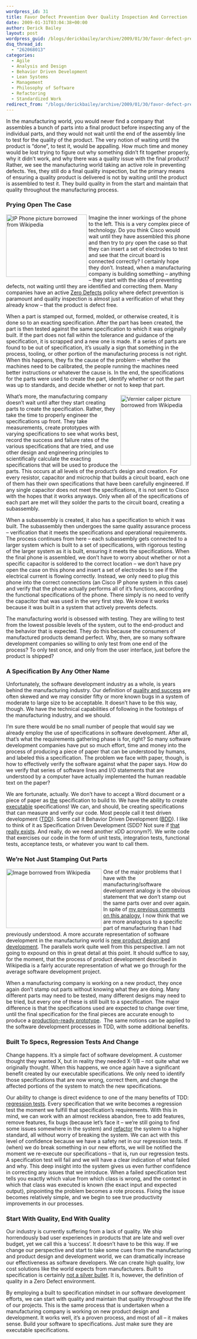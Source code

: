 ```yaml
---
wordpress_id: 31
title: Favor Defect Prevention Over Quality Inspection And Correction
date: 2009-01-31T03:04:38+00:00
author: Derick Bailey
layout: post
wordpress_guid: /blogs/derickbailey/archive/2009/01/30/favor-defect-prevention-over-quality-inspection-and-correction.aspx
dsq_thread_id:
  - "262068013"
categories:
  - Agile
  - Analysis and Design
  - Behavior Driven Development
  - Lean Systems
  - Management
  - Philosophy of Software
  - Refactoring
  - Standardized Work
redirect_from: "/blogs/derickbailey/archive/2009/01/30/favor-defect-prevention-over-quality-inspection-and-correction.aspx/"
---
```

In the manufacturing world, you would never find a company that assembles a bunch of parts into a final product before inspecting any of the individual parts, and they would not wait until the end of the assembly line to test for the quality of the product. The very notion of waiting until the product is “done”, to test it, would be appalling. How much time and money would be lost trying to figure out why something didn’t fit together properly, why it didn’t work, and why there was a quality issue with the final product? Rather, we see the manufacturing world taking an active role in preventing defects. Yes, they still do a final quality inspection, but the primary means of ensuring a quality product is delivered is not by waiting until the product is assembled to test it. They build quality in from the start and maintain that quality throughout the manufacturing process.

### Prying Open The Case

 <img style="border-right: 0px;border-top: 0px;margin: 0px 5px 5px 0px;border-left: 0px;border-bottom: 0px" height="170" alt="IP Phone picture borrowed from Wikipedia" src="https://lostechies.com/content/derickbailey/uploads/2011/03/200pxCisco7960G_51CD0D02.jpg" width="220" align="left" border="0" />

Imagine the inner workings of the phone to the left. This is a very complex piece of technology. Do you think Cisco would wait until they have assembled this phone and then try to pry open the case so that they can insert a set of electrodes to test and see that the circuit board is connected correctly? I certainly hope they don’t. Instead, when a manufacturing company is building something – anything – they start with the idea of preventing defects, not waiting until they are identified and correcting them. Many companies have an active [Zero Defects](http://en.wikipedia.org/wiki/Zero_defects) policy where defect prevention is paramount and quality inspection is almost just a verification of what they already know – that the product is defect free.

When a part is stamped out, formed, molded, or otherwise created, it is done so to an exacting specification. After the part has been created, the part is then tested against the same specification to which it was originally built. If the part does not fall within the tolerance and guidance of the specification, it is scrapped and a new one is made. If a series of parts are found to be out of specification, it’s usually a sign that something in the process, tooling, or other portion of the manufacturing process is not right. When this happens, they fix the cause of the problem – whether the machines need to be calibrated, the people running the machines need better instructions or whatever the cause is. In the end, the specifications for the parts were used to create the part, identify whether or not the part was up to standards, and decide whether or not to keep that part.

[<img style="border-right: 0px;border-top: 0px;margin: 5px 0px 5px 5px;border-left: 0px;border-bottom: 0px" height="192" alt="Vernier caliper picture borrowed from Wikipedia" src="https://lostechies.com/content/derickbailey/uploads/2011/03/180pxMessschieber_782EF04D.jpg" width="192" align="right" border="0" />](http://en.wikipedia.org/wiki/Calipers)What’s more, the manufacturing company doesn’t wait until after they start creating parts to create the specification. Rather, they take the time to properly engineer the specifications up front. They take measurements, create prototypes with varying specifications to see what works best, record the success and failure rates of the various specifications that are tried, and use other design and engineering principles to scientifically calculate the exacting specifications that will be used to produce the parts. This occurs at all levels of the product’s design and creation. For every resistor, capacitor and microchip that builds a circuit board, each one of them has their own specifications that have been carefully engineered. If any single capacitor does not meet the specifications, it is not sent to Cisco with the hopes that it works anyways. Only when all of the specifications of each part are met will they solder the parts to the circuit board, creating a subassembly.

When a subassembly is created, it also has a specification to which it was built. The subassembly then undergoes the same quality assurance process – verification that it meets the specifications and operational requirements. The process continues from here – each subassembly gets connected to a larger system which is built to a set of specifications, with rigorous testing of the larger system as it is built, ensuring it meets the specifications. When the final phone is assembled, we don’t have to worry about whether or not a specific capacitor is soldered to the correct location – we don’t have pry open the case on this phone and insert a set of electrodes to see if the electrical current is flowing correctly. Instead, we only need to plug this phone into the correct connections (an Cisco IP phone system in this case) and verify that the phone actually performs all of it’s functions, according the functional specifications of the phone. There simply is no need to verify the capacitor that was used in the very first step. We know it works because it was built in a system that actively prevents defects.

The manufacturing world is obsessed with testing. They are willing to test from the lowest possible levels of the system, out to the end-product and the behavior that is expected. They do this because the consumers of manufactured products demand perfect. Why, then, are so many software development companies so willing to only test from one end of the process? To only test once, and only from the user interface, just before the product is shipped?

### A Specification By Any Other Name

Unfortunately, the software development industry as a whole, is years behind the manufacturing industry. Our definition of [quality and success](https://lostechies.com/blogs/derickbailey/archive/2009/01/28/on-the-success-of-a-project.aspx) are often skewed and we may consider fifty or more known bugs in a system of moderate to large size to be acceptable. It doesn’t have to be this way, though. We have the technical capabilities of following in the footsteps of the manufacturing industry, and we should.

I’m sure there would be no small number of people that would say we already employ the use of specifications in software development. After all, that’s what the requirements gathering phase is for, right? So many software development companies have put so much effort, time and money into the process of producing a piece of paper that can be understood by humans, and labeled this a specification. The problem we face with paper, though, is how to effectively verify the software against what the paper says. How do we verify that series of software lines and I/O statements that are understood by a computer have actually implemented the human readable text on the paper?

We are fortunate, actually. We don’t have to accept a Word document or a piece of paper as <u>the</u> specification to build to. We have the ability to create <u>executable</u> specifications! We can, and should, be creating specifications that can measure and verify our code. Most people call it test driven development ([TDD](http://en.wikipedia.org/wiki/Test-driven_development)). Some call it Behavior Driven Development ([BDD](http://en.wikipedia.org/wiki/Behaviour_driven_development)). I like to think of it as Specification Driven Development (SDD? Not sure if [that really exists](http://www.google.com/search?q=specification+driven+development). And really, do we need another xDD acronym?). We write code that exercises our code in the form of unit tests, integration tests, functional tests, acceptance tests, or whatever you want to call them. 

### We’re Not Just Stamping Out Parts

[<img style="border-right: 0px;border-top: 0px;margin: 0px 5px 5px 0px;border-left: 0px;border-bottom: 0px" height="162" alt="Image borrowed from Wikipedia" src="https://lostechies.com/content/derickbailey/uploads/2011/03/300pxProgressiveDieToyotastripscrap_1A8685C7.jpg" width="260" align="left" border="0" />](http://en.wikipedia.org/wiki/Progressive_stamping) One of the major problems that I have with the manufacturing/software development analogy is the obvious statement that we don’t stamp out the same parts over and over again. In spite of [my previous comments on this analogy](http://www.derickbailey.com/2008/04/25/SoftwareConstructionAndManufacturingAnalogies.aspx), I now think that we are more analogous to a specific part of manufacturing than I had previously understood. A more accurate representation of software development in the manufacturing world is [new product design and development](http://en.wikipedia.org/wiki/Product_development). The parallels work quite well from this perspective. I am not going to expound on this in great detail at this point. It should suffice to say, for the moment, that the process of product development described in Wikipedia is a fairly accurate representation of what we go through for the average software development project.

When a manufacturing company is working on a new product, they once again don’t stamp out parts without knowing what they are doing. Many different parts may need to be tested, many different designs may need to be tried, but every one of these is still built to a specification. The major difference is that the specifications used are expected to change over time, until the final specification for the final pieces are accurate enough to produce a [production-ready prototype](http://www.reuters.com/article/pressRelease/idUS172469+05-Mar-2008+PRN20080305).&#160; The same notions can be applied to the software development processes in TDD, with some additional benefits.

### Built To Specs, Regression Tests And Change

Change happens. It’s a simple fact of software development. A customer thought they wanted X, but in reality they needed X-1/B – not quite what we originally thought. When this happens, we once again have a significant benefit created by our executable specifications. We only need to identify those specifications that are now wrong, correct them, and change the affected portions of the system to match the new specifications. 

Our ability to change is direct evidence to one of the many benefits of TDD: [regression tests](http://en.wikipedia.org/wiki/Regression_test). Every specification that we write becomes a regression test the moment we fulfill that specification’s requirements. With this in mind, we can work with an almost reckless abandon, free to add features, remove features, fix bugs (because let’s face it – we’re still going to find some issues somewhere in the system) and [refactor](http://en.wikipedia.org/wiki/Refactoring) the system to a higher standard, all without worry of breaking the system. We can act with this level of confidence because we have a safety net in our regression tests. If (when) we do break something in our new efforts, we will be notified the moment we re-execute our specifications – that is, run our regression tests. A specification test will fail and we will have a clear indication of what failed and why. This deep insight into the system gives us even further confidence in correcting any issues that we introduce. When a failed specification test tells you exactly which value from which class is wrong, and the context in which that class was executed is known (the exact input and expected output), pinpointing the problem becomes a rote process. Fixing the issue becomes relatively simple, and we begin to see true productivity improvements in our processes.

### Start With Quality, End With Quality

Our industry is currently suffering from a lack of quality. We ship horrendously bad user experiences in products that are late and well over budget, yet we call this a ‘success’. It doesn’t have to be this way. If we change our perspective and start to take some cues from the manufacturing and product design and development world, we can dramatically increase our effectiveness as software developers. We can create high quality, low cost solutions like the world expects from manufacturers. Built to specification is certainly [not a silver bullet](http://en.wikipedia.org/wiki/No_silver_bullet). It is, however, the definition of quality in a Zero Defect environment.

By employing a built to specification mindset in our software development efforts, we can start with quality and maintain that quality throughout the life of our projects. This is the same process that is undertaken when a manufacturing company is working on new product design and development. It works well, it’s a proven process, and most of all – it makes sense. Build your software to specifications. Just make sure they are executable specifications.